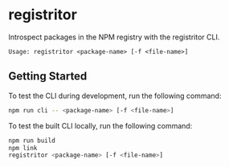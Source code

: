 # registritor

Introspect packages in the NPM registry with the registritor CLI.

`Usage: registritor <package-name> [-f <file-name>]`

## Getting Started

To test the CLI during development, run the following command:

```sh
npm run cli -- <package-name> [-f <file-name>]
```

To test the built CLI locally, run the following command:

```sh
npm run build
npm link
registritor <package-name> [-f <file-name>]
```
